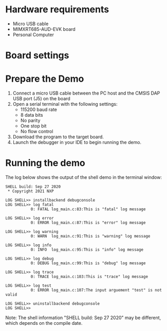 Hardware requirements
=====================
- Micro USB cable
- MIMXRT685-AUD-EVK board
- Personal Computer

Board settings
============

Prepare the Demo
===============
1.  Connect a micro USB cable between the PC host and the CMSIS DAP USB port (J5) on the board
2.  Open a serial terminal with the following settings:
    - 115200 baud rate
    - 8 data bits
    - No parity
    - One stop bit
    - No flow control
3.  Download the program to the target board.
4.  Launch the debugger in your IDE to begin running the demo.

Running the demo
================
The log below shows the output of the shell demo in the terminal window:
~~~~~~~~~~~~~~~~~~~~~
SHELL build: Sep 27 2020
 * Copyright 2021 NXP

LOG SHELL>> installbackend debugconsole
LOG SHELL>> log fatal
           0: FATAL log_main.c:83:This is "fatal" log message

LOG SHELL>> log error
           0: ERROR log_main.c:87:This is "error" log message

LOG SHELL>> log warning
           0: WARN  log_main.c:91:This is "warning" log message

LOG SHELL>> log info
           0: INFO  log_main.c:95:This is "info" log message

LOG SHELL>> log debug
           0: DEBUG log_main.c:99:This is "debug" log message

LOG SHELL>> log trace
           0: TRACE log_main.c:103:This is "trace" log message

LOG SHELL>> log test
           0: ERROR log_main.c:107:The input arguement "test" is not valid

LOG SHELL>> uninstallbackend debugconsole
LOG SHELL>> 
~~~~~~~~~~~~~~~~~~~~~
Note: The shell information "SHELL build: Sep 27 2020" may be different, which depends on the compile date.
